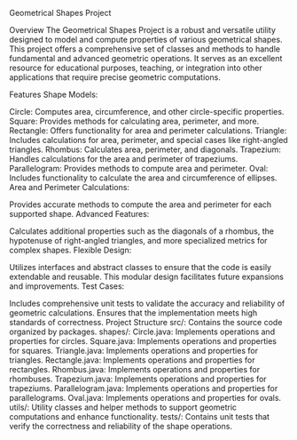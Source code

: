 Geometrical Shapes Project

Overview
The Geometrical Shapes Project is a robust and versatile utility designed to model and compute properties of various geometrical shapes. This project offers a comprehensive set of classes and methods to handle fundamental and advanced geometric operations. It serves as an excellent resource for educational purposes, teaching, or integration into other applications that require precise geometric computations.

Features
Shape Models:

Circle: Computes area, circumference, and other circle-specific properties.
Square: Provides methods for calculating area, perimeter, and more.
Rectangle: Offers functionality for area and perimeter calculations.
Triangle: Includes calculations for area, perimeter, and special cases like right-angled triangles.
Rhombus: Calculates area, perimeter, and diagonals.
Trapezium: Handles calculations for the area and perimeter of trapeziums.
Parallelogram: Provides methods to compute area and perimeter.
Oval: Includes functionality to calculate the area and circumference of ellipses.
Area and Perimeter Calculations:

Provides accurate methods to compute the area and perimeter for each supported shape.
Advanced Features:

Calculates additional properties such as the diagonals of a rhombus, the hypotenuse of right-angled triangles, and more specialized metrics for complex shapes.
Flexible Design:

Utilizes interfaces and abstract classes to ensure that the code is easily extendable and reusable. This modular design facilitates future expansions and improvements.
Test Cases:

Includes comprehensive unit tests to validate the accuracy and reliability of geometric calculations. Ensures that the implementation meets high standards of correctness.
Project Structure
src/: Contains the source code organized by packages.
shapes/:
Circle.java: Implements operations and properties for circles.
Square.java: Implements operations and properties for squares.
Triangle.java: Implements operations and properties for triangles.
Rectangle.java: Implements operations and properties for rectangles.
Rhombus.java: Implements operations and properties for rhombuses.
Trapezium.java: Implements operations and properties for trapeziums.
Parallelogram.java: Implements operations and properties for parallelograms.
Oval.java: Implements operations and properties for ovals.
utils/:
Utility classes and helper methods to support geometric computations and enhance functionality.
tests/:
Contains unit tests that verify the correctness and reliability of the shape operations.
